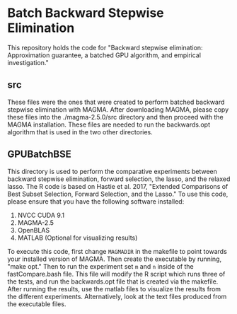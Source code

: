 # Batch Backward Stepwise Elimination

This repository holds the code for "Backward stepwise elimination: Approximation guarantee, a batched GPU algorithm, and empirical investigation."

## src
These files were the ones that were created to perform batched backward stepwise elimination with MAGMA. After downloading MAGMA, please copy these files into the ./magma-2.5.0/src directory and then proceed with the MAGMA installation. These files
are needed to run the backwards.opt algorithm that is used in the two other directories.

## GPUBatchBSE

This directory is used to perform the comparative experiments between backward stepwise elimination, forward selection, the lasso, and the relaxed lasso. The R code is based on Hastie et al. 2017, "Extended Comparisons of Best Subset Selection, Forward Selection, and the Lasso." 
To use this code, please ensure that you have the following software installed:

1. NVCC CUDA 9.1
2. MAGMA-2.5 
3. OpenBLAS
4. MATLAB (Optional for visualizing results)

To execute this code, first change `MAGMADIR` in the makefile to point towards your installed version of MAGMA. Then create the executable by running, "make opt." Then to run the experiment set `m` and `n` inside of the fastCompare.bash file. This file will modify the R script which runs three of the tests, and run the backwards.opt file that is created
via the makefile. After running the results, use the matlab files to visualize the results from the different experiments. Alternatively, look at the text files produced from the executable files.

